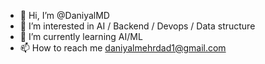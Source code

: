 - 👋 Hi, I’m @DaniyalMD
- 👀 I’m interested in AI / Backend / Devops / Data structure
- 🌱 I’m currently learning AI/ML
- 📫 How to reach me daniyalmehrdad1@gmail.com 

<!---
DaniyalMD/DaniyalMD is a ✨ special ✨ repository because its `README.md` (this file) appears on your GitHub profile.
You can click the Preview link to take a look at your changes.
--->
